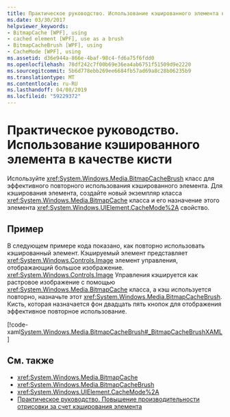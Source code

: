 ```yaml
---
title: Практическое руководство. Использование кэшированного элемента в качестве кисти
ms.date: 03/30/2017
helpviewer_keywords:
- BitmapCache [WPF], using
- cached element [WPF], use as a brush
- BitmapCacheBrush [WPF], using
- CacheMode [WPF], using
ms.assetid: d36e944a-866e-4baf-98c4-fd6a75f6fdd0
ms.openlocfilehash: 78df242c7f00b69e36ea4ab6751f51509d9e2220
ms.sourcegitcommit: 5b6d778ebb269ee6684fb57ad69a8c28b06235b9
ms.translationtype: MT
ms.contentlocale: ru-RU
ms.lasthandoff: 04/08/2019
ms.locfileid: "59229372"
---
```

# <a name="how-to-use-a-cached-element-as-a-brush"></a>Практическое руководство. Использование кэшированного элемента в качестве кисти
Используйте <xref:System.Windows.Media.BitmapCacheBrush> класс для эффективного повторного использования кэшированного элемента. Для кэширования элемента, создайте новый экземпляр класса <xref:System.Windows.Media.BitmapCache> класса и его назначение этого элемента <xref:System.Windows.UIElement.CacheMode%2A> свойство.  
  
## <a name="example"></a>Пример  
 В следующем примере кода показано, как повторно использовать кэшированный элемент. Кэшируемый элемент представляет <xref:System.Windows.Controls.Image> элемент управления, отображающий большое изображение. <xref:System.Windows.Controls.Image> Управления кэшируется как растровое изображение с помощью <xref:System.Windows.Media.BitmapCache> класса, а кэш используется повторно, назначьте этот <xref:System.Windows.Media.BitmapCacheBrush>. Кисть, которая назначается фон двадцать пять кнопок для отображения эффективное повторное использование.  
  
 [!code-xaml[System.Windows.Media.BitmapCacheBrush#_BitmapCacheBrushXAML](~/samples/snippets/csharp/VS_Snippets_Wpf/system.windows.media.bitmapcachebrush/cs/window1.xaml#_bitmapcachebrushxaml)]  
  
## <a name="see-also"></a>См. также

- <xref:System.Windows.Media.BitmapCache>
- <xref:System.Windows.Media.BitmapCacheBrush>
- <xref:System.Windows.UIElement.CacheMode%2A>
- [Практическое руководство. Повышение производительности отрисовки за счет кэширования элемента](how-to-improve-rendering-performance-by-caching-an-element.md)

